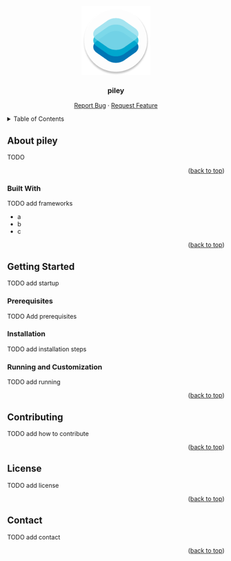 <!-- jump to top -->
<a name="readme-top"></a>



<!-- PROJECT LOGO -->
<br />
<div align="center">
  <a href="https://github.com/othneildrew/Best-README-Template">
    <img src="app/src/main/res/mipmap-xxxhdpi/ic_launcher_round.webp" alt="Logo" width="160" height="160">
  </a>

  <h3 align="center">piley</h3>

  <p align="center">
    <a href="https://github.com/justdeko/piley/issues">Report Bug</a>
    ·
    <a href="https://github.com/justdeko/piley/issues">Request Feature</a>
  </p>
</div>



<!-- TABLE OF CONTENTS -->
<details>
  <summary>Table of Contents</summary>
  <ol>
    <li>
      <a href="#about-the-project">About piley</a>
      <ul>
        <li><a href="#built-with">Tools used</a></li>
      </ul>
    </li>
    <li>
      <a href="#getting-started">Getting Started</a>
      <ul>
        <li><a href="#prerequisites">Prerequisites</a></li>
        <li><a href="#installation">Installation</a></li>
        <li><a href="#running">Running and Customization</a></li>
      </ul>
    </li>
    <li><a href="#contributing">Contributing</a></li>
    <li><a href="#license">License</a></li>
    <li><a href="#contact">Contact</a></li>
  </ol>
</details>



<!-- ABOUT THE PROJECT -->
## About piley

TODO

<p align="right">(<a href="#readme-top">back to top</a>)</p>



### Built With

TODO add frameworks

* a
* b
* c

<p align="right">(<a href="#readme-top">back to top</a>)</p>



## Getting Started

TODO add startup

### Prerequisites

TODO Add prerequisites

### Installation

TODO add installation steps

### Running and Customization

TODO add running

<p align="right">(<a href="#readme-top">back to top</a>)</p>



## Contributing

TODO add how to contribute

<p align="right">(<a href="#readme-top">back to top</a>)</p>



## License

TODO add license

<p align="right">(<a href="#readme-top">back to top</a>)</p>



<!-- CONTACT -->
## Contact

TODO add contact

<p align="right">(<a href="#readme-top">back to top</a>)</p>
